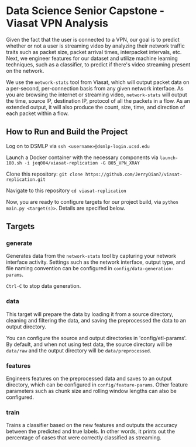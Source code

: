 # Data Science Senior Capstone - Viasat VPN Analysis

Given the fact that the user is connected to a VPN, our goal is to predict whether or not a user is streaming video by analyzing their network traffic traits such as packet size, packet arrival times, interpacket intervals, etc. Next, we engineer features for our dataset and utilize machine learning techniques, such as a classifier, to predict if there's video streaming present on the network. 

We use the `network-stats` tool from Viasat, which will output packet data on a per-second, per-connection basis from any given network interface. As you are browsing the internet or streaming video, `network-stats` will output the time, source IP, destination IP, protocol of all the packets in a flow. As an extended output, it will also produce the count, size, time, and direction of each packet within a flow.

## How to Run and Build the Project

Log on to DSMLP via `ssh <username>@dsmlp-login.ucsd.edu`

Launch a Docker container with the necessary components via `launch-180.sh -i jeq004/viasat-replication -G B05_VPN_XRAY`

Clone this repository: `git clone https://github.com/JerryQian7/viasat-replication.git`

Navigate to this repository `cd viasat-replication`

Now, you are ready to configure targets for our project build, via `python main.py <target(s)>`. Details are specified below.

## Targets

### generate
Generates data from the `network-stats` tool by capturing your network interface activity. Settings such as the network interface, output type, and file naming convention can be configured in `config/data-generation-params`.

`Ctrl-C` to stop data generation.

### data
This target will prepare the data by loading it from a source directory, cleaning and filtering the data, and saving the preprocessed the data to an output directory.

You can configure the source and output directories in 'config/etl-params'. By default, and when not using test data, the source directory will be `data/raw` and the output directory will be `data/preprocessed`.

### features
Engineers features on the preprocessed data and saves to an output directory, which can be configured in `config/feature-params`. Other feature parameters such as chunk size and rolling window lengths can also be configured. 


### train
Trains a classifier based on the new features and outputs the accuracy between the predicted and true labels. In other words, it prints out the percentage of cases that were correctly classified as streaming.








